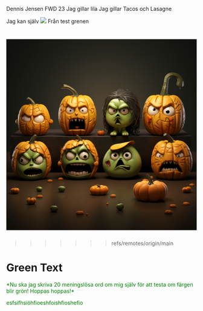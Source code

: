 Dennis Jensen FWD 23
Jag gillar lila
Jag gillar Tacos och Lasagne

Jag kan själv
![](/c/Users/MDenn/desktop/Git-Workshop/halloween_emoji.png)
Från test grenen

![](img/halloween_emoji.png)
=======
>>>>>>> refs/remotes/origin/main

# Green Text 
<span style="color:green">
*Nu ska jag skriva 20 meningslösa ord om mig själv för att testa om färgen blir grön! Hoppas hoppas!*
</span>


<font color="green"> esfsifhsiöhfioeshfoishfioshefio </font>
